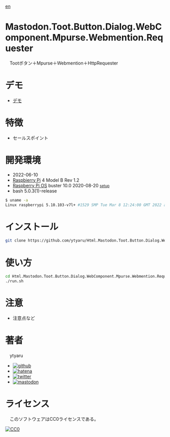[en](./README.md)

# Mastodon.Toot.Button.Dialog.WebComponent.Mpurse.Webmention.Requester

　Tootボタン＋Mpurse＋Webmention＋HttpRequester

# デモ

* [デモ](https://ytyaru.github.io/Html.Mastodon.Toot.Button.Dialog.WebComponent.Mpurse.Webmention.Requester.20220610112921/)

# 特徴

* セールスポイント

# 開発環境

* <time datetime="2022-06-10T11:29:07+0900">2022-06-10</time>
* [Raspbierry Pi](https://ja.wikipedia.org/wiki/Raspberry_Pi) 4 Model B Rev 1.2
* [Raspberry Pi OS](https://ja.wikipedia.org/wiki/Raspbian) buster 10.0 2020-08-20 <small>[setup](http://ytyaru.hatenablog.com/entry/2020/10/06/111111)</small>
* bash 5.0.3(1)-release

```sh
$ uname -a
Linux raspberrypi 5.10.103-v7l+ #1529 SMP Tue Mar 8 12:24:00 GMT 2022 armv7l GNU/Linux
```

# インストール

```sh
git clone https://github.com/ytyaru/Html.Mastodon.Toot.Button.Dialog.WebComponent.Mpurse.Webmention.Requester.20220610112921
```

# 使い方

```sh
cd Html.Mastodon.Toot.Button.Dialog.WebComponent.Mpurse.Webmention.Requester.20220610112921/src
./run.sh
```

# 注意

* 注意点など

# 著者

　ytyaru

* [![github](http://www.google.com/s2/favicons?domain=github.com)](https://github.com/ytyaru "github")
* [![hatena](http://www.google.com/s2/favicons?domain=www.hatena.ne.jp)](http://ytyaru.hatenablog.com/ytyaru "hatena")
* [![twitter](http://www.google.com/s2/favicons?domain=twitter.com)](https://twitter.com/ytyaru1 "twitter")
* [![mastodon](http://www.google.com/s2/favicons?domain=mstdn.jp)](https://mstdn.jp/web/accounts/233143 "mastdon")

# ライセンス

　このソフトウェアはCC0ライセンスである。

[![CC0](http://i.creativecommons.org/p/zero/1.0/88x31.png "CC0")](http://creativecommons.org/publicdomain/zero/1.0/deed.ja)

